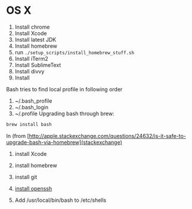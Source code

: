 # OS X

1. Install chrome
2. Install Xcode
3. Install latest JDK
3. Install homebrew
4. run ```./setup_scripts/install_homebrew_stuff.sh```
4. Install iTerm2
5. Install SublimeText
6. Install divvy
7. Install 

Bash tries to find local profile in following order
1. ~/.bash_profile
2. ~/.bash_login
3. ~/.profile
Upgrading bash through brew:
```bash
brew install bash
```

In (from [http://apple.stackexchange.com/questions/24632/is-it-safe-to-upgrade-bash-via-homebrew](stackexchange)

1. install Xcode
2. install homebrew

3. install git
4. [install openssh](http://www.dctrwatson.com/2013/07/how-to-update-openssh-on-mac-os-x/)

5. Add /usr/local/bin/bash to /etc/shells

